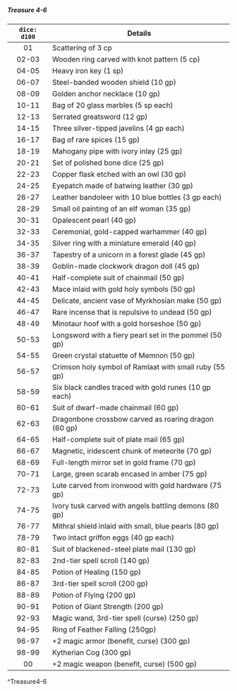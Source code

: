 ##### Treasure 4-6
| `dice: d100` | **Details**                                            |
|:------------:| ------------------------------------------------------ |
|      01      | Scattering of 3 cp                                     |
|    02-03     | Wooden ring carved with knot pattern (5 cp)            |
|    04-05     | Heavy iron key (1 sp)                                  |
|    06-07     | Steel-banded wooden shield (10 gp)                     |
|    08-09     | Golden anchor necklace (10 gp)                         |
|    10-11     | Bag of 20 glass marbles (5 sp each)                    |
|    12-13     | Serrated greatsword (12 gp)                            |
|    14-15     | Three silver-tipped javelins (4 gp each)               |
|    16-17     | Bag of rare spices (15 gp)                             |
|    18-19     | Mahogany pipe with ivory inlay (25 gp)                 |
|    20-21     | Set of polished bone dice (25 gp)                      |
|    22-23     | Copper flask etched with an owl (30 gp)                |
|    24-25     | Eyepatch made of batwing leather (30 gp)               |
|    26-27     | Leather bandoleer with 10 blue bottles (3 gp each)     |
|    28-29     | Small oil painting of an elf woman (35 gp)             |
|    30-31     | Opalescent pearl (40 gp)                               |
|    32-33     | Ceremonial, gold-capped warhammer (40 gp)              |
|    34-35     | Silver ring with a miniature emerald (40 gp)           |
|    36-37     | Tapestry of a unicorn in a forest glade (45 gp)        |
|    38-39     | Goblin-made clockwork dragon doll (45 gp)              |
|    40-41     | Half-complete suit of chainmail (50 gp)                |
|    42-43     | Mace inlaid with gold holy symbols (50 gp)             |
|    44-45     | Delicate, ancient vase of Myrkhosian make (50 gp)      |
|    46-47     | Rare incense that is repulsive to undead (50 gp)       |
|    48-49     | Minotaur hoof with a gold horseshoe (50 gp)            |
|    50-53     | Longsword with a fiery pearl set in the pommel (50 gp) |
|    54-55     | Green crystal statuette of Memnon (50 gp)              |
|    56-57     | Crimson holy symbol of Ramlaat with small ruby (55 gp) |
|    58-59     | Six black candles traced with gold runes (10 gp each)  |
|    60-61     | Suit of dwarf-made chainmail (60 gp)                   |
|    62-63     | Dragonbone crossbow carved as roaring dragon (60 gp)   |
|    64-65     | Half-complete suit of plate mail (65 gp)               |
|    66-67     | Magnetic, iridescent chunk of meteorite (70 gp)        |
|    68-69     | Full-length mirror set in gold frame (70 gp)           |
|    70-71     | Large, green scarab encased in amber (75 gp)           |
|    72-73     | Lute carved from ironwood with gold hardware (75 gp)   |
|    74-75     | Ivory tusk carved with angels battling demons (80 gp)  |
|    76-77     | Mithral shield inlaid with small, blue pearls (80 gp)  |
|    78-79     | Two intact griffon eggs (40 gp each)                   |
|    80-81     | Suit of blackened-steel plate mail (130 gp)            |
|    82-83     | 2nd-tier spell scroll (140 gp)                         |
|    84-85     | Potion of Healing (150 gp)                             |
|    86-87     | 3rd-tier spell scroll (200 gp)                         |
|    88-89     | Potion of Flying (200 gp)                              |
|    90-91     | Potion of Giant Strength (200 gp)                      |
|    92-93     | Magic wand, 3rd-tier spell (curse) (250 gp)            |
|    94-95     | Ring of Feather Falling (250gp)                        |
|    96-97     | +2 magic armor (benefit, curse) (300 gp)               |
|    98-99     | Kytherian Cog (300 gp)                                 |
|      00      | +2 magic weapon (benefit, curse) (500 gp)              |
^Treasure4-6
